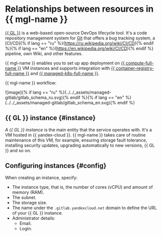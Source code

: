 # Relationships between resources in {{ mgl-name }}

[{{ GL }}](https://about.gitlab.com/) is a web-based open-source DevOps lifecycle tool. It's a code repository management system for [Git](https://git-scm.com/) that offers a bug tracking system, a [CI/CD]{% if lang == "ru" %}(https://ru.wikipedia.org/wiki/CI/CD){% endif %}{% if lang == "en" %}(https://en.wikipedia.org/wiki/CI/CD){% endif %} pipeline, own Wiki, and other features.

{{ mgl-name }} enables you to set up app deployment on [{{ compute-full-name }}](../../compute/) VM instances and supports integration with [{{ container-registry-full-name }}](../../container-registry/) and [{{ managed-k8s-full-name }}](../../managed-kubernetes/).

{{ mgl-name }} workflow:

![image]{% if lang == "ru" %}(../../_assets/managed-gitlab/gitlab_schema_ru.svg){% endif %}{% if lang == "en" %}(../../_assets/managed-gitlab/gitlab_schema_en.svg){% endif %}

## {{ GL }} instance {#instance}

_A {{ GL }} instance_ is the main entity that the service operates with. It's a VM hosted in {{ yandex-cloud }}. {{ mgl-name }} takes care of routine maintenance of this VM, for example, ensuring storage fault tolerance, installing security updates, upgrading automatically to new versions, {{ GL }} and so on.

## Configuring instances {#config}

When creating an instance, specify:
* The instance type, that is, the number of cores (vCPU) and amount of memory (RAM).
* The subnet.
* The storage size.
* The name under the `.gitlab.yandexcloud.net` domain to define the URL of your {{ GL }} instance.
* Administrator details:
  * Email.
  * Login.